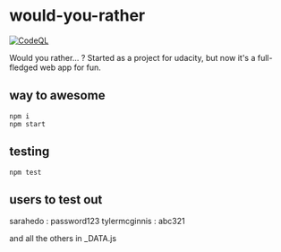 # would-you-rather
[![CodeQL](https://github.com/kluth/would-you-rather/actions/workflows/codeql-analysis.yml/badge.svg)](https://github.com/kluth/would-you-rather/actions/workflows/codeql-analysis.yml)

Would you rather... ? Started as a project for udacity, but now it's a full-fledged web app for fun.

## way to awesome

```
npm i
npm start
```

## testing

```
npm test
```

## users to test out

sarahedo : password123
tylermcginnis : abc321

and all the others in \_DATA.js
